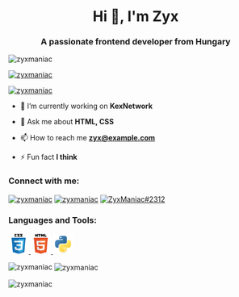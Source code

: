 <h1 align="center">Hi 👋, I'm Zyx</h1>
<h3 align="center">A passionate frontend developer from Hungary</h3>

<p align="left"> <img src="https://komarev.com/ghpvc/?username=zyxmaniac&label=Profile%20views&color=0e75b6&style=flat" alt="zyxmaniac" /> </p>

<p align="left"> <a href="https://github.com/ryo-ma/github-profile-trophy"><img src="https://github-profile-trophy.vercel.app/?username=zyxmaniac" alt="zyxmaniac" /></a> </p>

<p align="left"> <a href="https://twitter.com/zyxmaniac" target="blank"><img src="https://img.shields.io/twitter/follow/zyxmaniac?logo=twitter&style=for-the-badge" alt="zyxmaniac" /></a> </p>

- 🔭 I’m currently working on **KexNetwork**

- 💬 Ask me about **HTML, CSS**

- 📫 How to reach me **zyx@example.com**

- ⚡ Fun fact **I think**

<h3 align="left">Connect with me:</h3>
<p align="left">
<a href="https://twitter.com/zyxmaniac" target="blank"><img align="center" src="https://raw.githubusercontent.com/rahuldkjain/github-profile-readme-generator/master/src/images/icons/Social/twitter.svg" alt="zyxmaniac" height="30" width="40" /></a>
<a href="https://instagram.com/zyxmaniac" target="blank"><img align="center" src="https://raw.githubusercontent.com/rahuldkjain/github-profile-readme-generator/master/src/images/icons/Social/instagram.svg" alt="zyxmaniac" height="30" width="40" /></a>
<a href="https://discord.gg/ZyxManiac#2312" target="blank"><img align="center" src="https://raw.githubusercontent.com/rahuldkjain/github-profile-readme-generator/master/src/images/icons/Social/discord.svg" alt="ZyxManiac#2312" height="30" width="40" /></a>
</p>

<h3 align="left">Languages and Tools:</h3>
<p align="left"> <a href="https://www.w3schools.com/css/" target="_blank" rel="noreferrer"> <img src="https://raw.githubusercontent.com/devicons/devicon/master/icons/css3/css3-original-wordmark.svg" alt="css3" width="40" height="40"/> </a> <a href="https://www.w3.org/html/" target="_blank" rel="noreferrer"> <img src="https://raw.githubusercontent.com/devicons/devicon/master/icons/html5/html5-original-wordmark.svg" alt="html5" width="40" height="40"/> </a> <a href="https://www.python.org" target="_blank" rel="noreferrer"> <img src="https://raw.githubusercontent.com/devicons/devicon/master/icons/python/python-original.svg" alt="python" width="40" height="40"/> </a> </p>

<p><img align="left" src="https://github-readme-stats.vercel.app/api/top-langs?username=zyxmaniac&show_icons=true&locale=en&layout=compact" alt="zyxmaniac" /></p>

<p>&nbsp;<img align="center" src="https://github-readme-stats.vercel.app/api?username=zyxmaniac&show_icons=true&locale=en" alt="zyxmaniac" /></p>

<p><img align="center" src="https://github-readme-streak-stats.herokuapp.com/?user=zyxmaniac&" alt="zyxmaniac" /></p>
